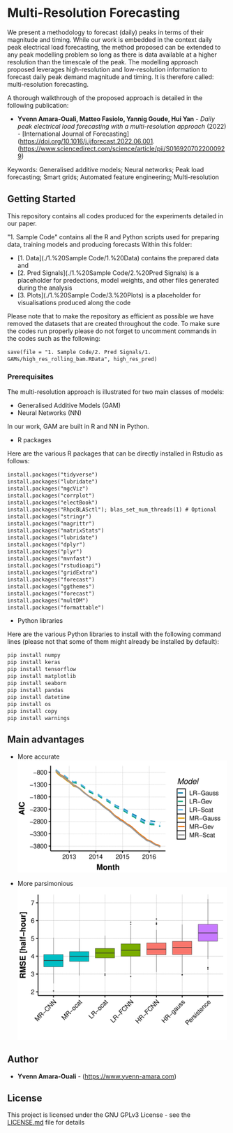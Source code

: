 # Multi-Resolution Forecasting

We present a methodology to forecast (daily) peaks in terms of their magnitude and timing. 
While our work is embedded in the context daily peak electrical load forecasting, the method proposed can be extended to any peak modelling problem so long as there is data available at a higher resolution than the timescale of the peak. 
The modelling approach proposed leverages high-resolution and low-resolution information to forecast daily peak demand magnitude and timing. It is therefore called: multi-resolution forecasting. 

A thorough walkthrough of the proposed approach is detailed in the following publication:

* **Yvenn Amara-Ouali, Matteo Fasiolo, Yannig Goude, Hui Yan** - *Daily peak electrical load forecasting with a multi-resolution approach* (2022) - [International Journal of Forecasting](https://doi.org/10.1016/j.ijforecast.2022.06.001.
(https://www.sciencedirect.com/science/article/pii/S0169207022000929)

Keywords: Generalised additive models; Neural networks; Peak load forecasting; Smart grids; Automated feature engineering; Multi-resolution

## Getting Started

This repository contains all codes produced for the experiments detailed in our paper. 

"1. Sample Code" contains all the R and Python scripts used for preparing data, training models and producing forecasts
Within this folder:
* [1. Data](./1.%20Sample Code/1.%20Data) contains the prepared data and 
* [2. Pred Signals](./1.%20Sample Code/2.%20Pred Signals) is a placeholder for predections, model weights, and other files generated during the analysis
* [3. Plots](./1.%20Sample Code/3.%20Plots) is a placeholder for visualisations produced along the code

Please note that to make the repository as efficient as possible we have removed the datasets that are created throughout the code.
To make sure the codes run properly please do not forget to uncomment commands in the codes such as the following:

```
save(file = "1. Sample Code/2. Pred Signals/1. GAMs/high_res_rolling_bam.RData", high_res_pred)
```

### Prerequisites

The multi-resolution approach is illustrated for two main classes of models:
* Generalised Additive Models (GAM)
* Neural Networks (NN)

In our work, GAM are built in R and NN in Python.

* R packages

Here are the various R packages that can be directly installed in Rstudio as follows:

```
install.packages("tidyverse")
install.packages("lubridate")
install.packages("mgcViz")
install.packages("corrplot")
install.packages("electBook")
install.packages("RhpcBLASctl"); blas_set_num_threads(1) # Optional
install.packages("stringr")
install.packages("magrittr")
install.packages("matrixStats")
install.packages("lubridate")
install.packages("dplyr")
install.packages("plyr")
install.packages("mvnfast")
install.packages("rstudioapi")
install.packages("gridExtra")
install.packages("forecast")
install.packages("ggthemes")
install.packages("forecast")
install.packages("multDM")
install.packages("formattable")
```

* Python libraries

Here are the various Python libraries to install with the following command lines (please not that some of them might already be installed by default):

```
pip install numpy
pip install keras
pip install tensorflow
pip install matplotlib
pip install seaborn
pip install pandas
pip install datetime
pip install os
pip install copy
pip install warnings
```

## Main advantages

* More accurate
![AIC comparison between low-resolution and multi-resolution approaches](parsimony.png)

* More parsimonious
![RMSE block-bootstrap performances for peak timing](RMSE.png)


## Author
* **Yvenn Amara-Ouali** - (https://www.yvenn-amara.com)

## License

This project is licensed under the GNU GPLv3 License - see the [LICENSE.md](LICENSE.md) file for details

